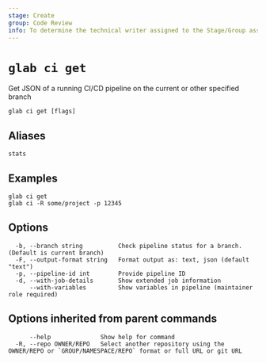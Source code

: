 ```yaml
---
stage: Create
group: Code Review
info: To determine the technical writer assigned to the Stage/Group associated with this page, see https://about.gitlab.com/handbook/product/ux/technical-writing/#assignments
---
```


<!--
This documentation is auto generated by a script.
Please do not edit this file directly. Run `make gen-docs` instead.
-->

# `glab ci get`

Get JSON of a running CI/CD pipeline on the current or other specified branch

```plaintext
glab ci get [flags]
```

## Aliases

```plaintext
stats
```

## Examples

```plaintext
glab ci get
glab ci -R some/project -p 12345

```

## Options

```plaintext
  -b, --branch string          Check pipeline status for a branch. (Default is current branch)
  -F, --output-format string   Format output as: text, json (default "text")
  -p, --pipeline-id int        Provide pipeline ID
  -d, --with-job-details       Show extended job information
      --with-variables         Show variables in pipeline (maintainer role required)
```

## Options inherited from parent commands

```plaintext
      --help              Show help for command
  -R, --repo OWNER/REPO   Select another repository using the OWNER/REPO or `GROUP/NAMESPACE/REPO` format or full URL or git URL
```
